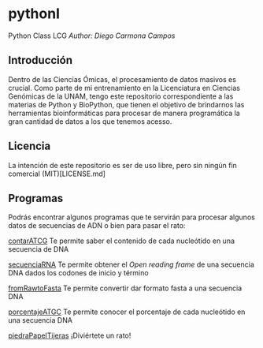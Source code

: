 # pythonI
Python Class LCG
_Author: Diego Carmona Campos_

## Introducción
Dentro de las Ciencias Ómicas, el procesamiento de datos masivos es crucial. Como parte de mi entrenamiento en la Licenciatura en Ciencias Genómicas de la UNAM, tengo este repositorio correspondiente a las materias de Python y BioPython, que tienen el objetivo de brindarnos las herramientas bioinformáticas para procesar de manera programática la gran cantidad de datos a los que tenemos acesso.

## Licencia
La intención de este repositorio es ser de uso libre, pero sin ningún fin comercial 
(MIT)[LICENSE.md]

## Programas
Podrás encontrar algunos programas que te servirán para procesar algunos datos de secuencias de ADN o bien para pasar el rato:

  [contarATCG](https://github.com/diego-carc/pythonI/tree/master/tareas/contarATCG)
  Te permite saber el contenido de cada nucleótido en una secuencia de DNA
  
  [secuenciaRNA](https://github.com/diego-carc/pythonI/tree/master/tareas/secuenciaRNA)
  Te permite obtener el *Open reading frame* de una secuencia DNA dados los codones de inicio y término
  
  [fromRawtoFasta](https://github.com/diego-carc/pythonI/tree/master/tareas/fromRawToFasta)
  Te permite convertir dar formato fasta a una secuencia DNA
  
  [porcentajeATGC](https://github.com/diego-carc/pythonI/tree/master/tareas/porcentajeATCG)
  Te permite conocer el porcentaje de cada nucleótido en una secuencia DNA
  
  [piedraPapelTijeras](https://github.com/diego-carc/pythonI/tree/master/tareas/piedraPapelTijera)
  ¡Diviértete un rato!

